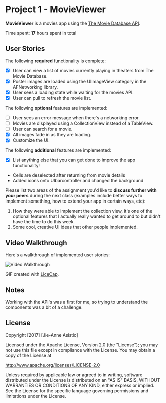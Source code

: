 # Project 1 - MovieViewer

**MovieViewer** is a movies app using the [The Movie Database API](http://docs.themoviedb.apiary.io/#).

Time spent: **17** hours spent in total

## User Stories

The following **required** functionality is complete:

- [x] User can view a list of movies currently playing in theaters from The Movie Database.
- [x] Poster images are loaded using the UIImageView category in the AFNetworking library.
- [x] User sees a loading state while waiting for the movies API.
- [x] User can pull to refresh the movie list.

The following **optional** features are implemented:

- [ ] User sees an error message when there's a networking error.
- [ ] Movies are displayed using a CollectionView instead of a TableView.
- [ ] User can search for a movie.
- [x] All images fade in as they are loading.
- [x] Customize the UI.

The following **additional** features are implemented:

- [x] List anything else that you can get done to improve the app functionality!

* Cells are deselected after returning from movie details
* Added icons onto UIbarcontroller and changed the background

Please list two areas of the assignment you'd like to **discuss further with your peers** during the next class (examples include better ways to implement something, how to extend your app in certain ways, etc):

1. How they were able to implement the collection view, it's one of the optional
   features that I actually really wanted to get around to but didn't have the
   time to do this week.
2. Some cool, creative UI ideas that other people implemented.

## Video Walkthrough 

Here's a walkthrough of implemented user stories:

<img src='https://gifyu.com/images/movieviewer3.gif' title='Video Walkthrough' width='' alt='Video Walkthrough' />

GIF created with [LiceCap](http://www.cockos.com/licecap/).

## Notes

Working with the API's was a first for me, so trying to understand the
components was a bit of a challenge.

## License

Copyright [2017] [Jie-Anne Asistio]

Licensed under the Apache License, Version 2.0 (the "License");
you may not use this file except in compliance with the License.
You may obtain a copy of the License at

http://www.apache.org/licenses/LICENSE-2.0

Unless required by applicable law or agreed to in writing, software
distributed under the License is distributed on an "AS IS" BASIS,
WITHOUT WARRANTIES OR CONDITIONS OF ANY KIND, either express or implied.
See the License for the specific language governing permissions and
limitations under the License.
